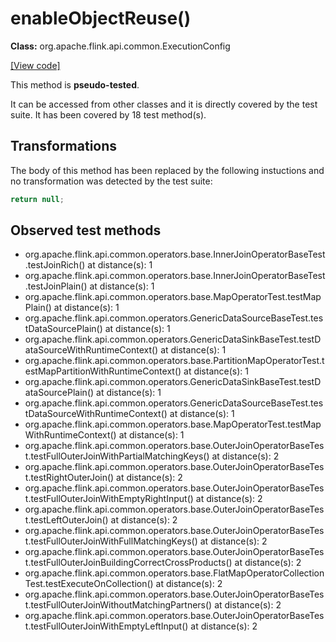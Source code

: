 # enableObjectReuse()

**Class:** org.apache.flink.api.common.ExecutionConfig

[[View code]](https://github.com/apache/flink/blob/740f711c4ec9c4b7cdefd01c9f64857c345a68a1/flink-core/src/main/java//org/apache/flink/api/common/ExecutionConfig.java#L605)

This method is **pseudo-tested**.


It can be accessed from other classes and it is directly covered by the test suite. 
It has been covered by 18 test method(s).

## Transformations


The body of this method has been replaced by the following instuctions and no transformation was detected by the test suite:

```Java
return null;
```





## Observed test methods

* org.apache.flink.api.common.operators.base.InnerJoinOperatorBaseTest.testJoinRich() at distance(s): 1
* org.apache.flink.api.common.operators.base.InnerJoinOperatorBaseTest.testJoinPlain() at distance(s): 1
* org.apache.flink.api.common.operators.base.MapOperatorTest.testMapPlain() at distance(s): 1
* org.apache.flink.api.common.operators.GenericDataSourceBaseTest.testDataSourcePlain() at distance(s): 1
* org.apache.flink.api.common.operators.GenericDataSinkBaseTest.testDataSourceWithRuntimeContext() at distance(s): 1
* org.apache.flink.api.common.operators.base.PartitionMapOperatorTest.testMapPartitionWithRuntimeContext() at distance(s): 1
* org.apache.flink.api.common.operators.GenericDataSinkBaseTest.testDataSourcePlain() at distance(s): 1
* org.apache.flink.api.common.operators.GenericDataSourceBaseTest.testDataSourceWithRuntimeContext() at distance(s): 1
* org.apache.flink.api.common.operators.base.MapOperatorTest.testMapWithRuntimeContext() at distance(s): 1
* org.apache.flink.api.common.operators.base.OuterJoinOperatorBaseTest.testFullOuterJoinWithPartialMatchingKeys() at distance(s): 2
* org.apache.flink.api.common.operators.base.OuterJoinOperatorBaseTest.testRightOuterJoin() at distance(s): 2
* org.apache.flink.api.common.operators.base.OuterJoinOperatorBaseTest.testFullOuterJoinWithEmptyRightInput() at distance(s): 2
* org.apache.flink.api.common.operators.base.OuterJoinOperatorBaseTest.testLeftOuterJoin() at distance(s): 2
* org.apache.flink.api.common.operators.base.OuterJoinOperatorBaseTest.testFullOuterJoinWithFullMatchingKeys() at distance(s): 2
* org.apache.flink.api.common.operators.base.OuterJoinOperatorBaseTest.testFullOuterJoinBuildingCorrectCrossProducts() at distance(s): 2
* org.apache.flink.api.common.operators.base.FlatMapOperatorCollectionTest.testExecuteOnCollection() at distance(s): 2
* org.apache.flink.api.common.operators.base.OuterJoinOperatorBaseTest.testFullOuterJoinWithoutMatchingPartners() at distance(s): 2
* org.apache.flink.api.common.operators.base.OuterJoinOperatorBaseTest.testFullOuterJoinWithEmptyLeftInput() at distance(s): 2

